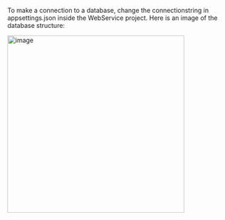To make a connection to a database, change the connectionstring in appsettings.json inside the WebService project.
Here is an image of the database structure:

<img width="397" alt="image" src="https://github.com/user-attachments/assets/4a683019-6f23-4028-9ae0-e3a1479b79ba">
